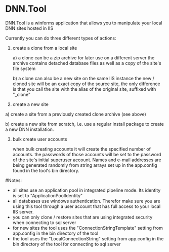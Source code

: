# DNN.Tool
DNN.Tool is a winforms application that allows you to manipulate your local DNN sites hosted in IIS

Currently you can do three different types of actions:

1. create a clone from a local site

   a) a clone can be a zip archive for later use on a different server
      the archive contains detached database files as well as a copy of the site's file system
      
   b) a clone can also be a new site on the same IIS instance
      the new / cloned site will be an exact copy of the source site, the only difference is that 
      you call the site with the alias of the original site, suffixed with "_clone"

2. create a new site

  a) create a site from a previously created clone archive (see above)
  
  b) create a new site from scratch, i.e. use a regular install package to 
   create a new DNN installation. 
  
3. bulk create user accounts

   when bulk creating accounts it will create the specified number of accounts. 
the passwords of those accounts will be set to the password of the site's initial 
superuser account. Names and e-mail addresses are being generated randomly from string 
arrays set up in the app.config found in the tool's bin directory. 
  
  
#Notes:
- all sites use an application pool in integrated pipeline mode. Its identity is set to "ApplicationPoolIdentity"
- all databases use windows authentication. Therefor make sure you are using this tool through a user account that has full access to your local IIS server. 
- you can only clone / restore sites that are using integrated security when connecting to sql server
- for new sites the tool uses the "ConnectionStringTemplate" setting from app.config in the bin directory of the tool
- the tool uses the "LocalConnectionString" setting from app.config in the bin directory of the tool for connecting to sql server
